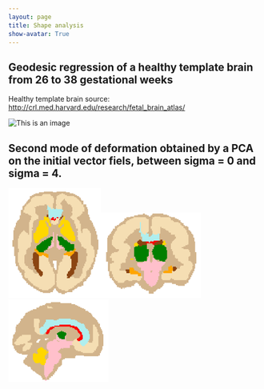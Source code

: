 ```yaml
---
layout: page
title: Shape analysis
show-avatar: True
---
```


## Geodesic regression of a healthy template brain from 26 to 38 gestational weeks

Healthy template brain source: http://crl.med.harvard.edu/research/fetal_brain_atlas/

![This is an image](/assets/img/gif_regression_geodesique.gif)

## Second mode of deformation obtained by a PCA on the initial vector fiels, between sigma = 0 and sigma = 4.


<img src="/assets/img/ezgif.com-gif-maker(1).gif" alt="drawing" width="185"/><img src="/assets/img/ezgif.com-gif-maker(2).gif" alt="drawing" width="200"/><img src="/assets/img/ezgif.com-gif-maker(3).gif" alt="drawing" width="200"/>

